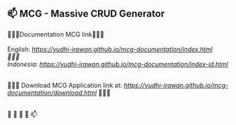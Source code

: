 <h2>📫 MCG - Massive CRUD Generator</h2>


 
 💞️💞️💞️<span class="font-weight-bold">Documentation MCG link</span>💞️💞️💞️
<br>
<br><span class="font-weight-bold">English: </span>
<i>	
<a href="https://yudhi-irawan.github.io/mcg-documentation/index.html">https://yudhi-irawan.github.io/mcg-documentation/index.html</a>
<br>🌱🌱🌱<br>
<span class="font-weight-bold">Indonesia: </span>
<a href="https://yudhi-irawan.github.io/mcg-documentation/index-id.html">https://yudhi-irawan.github.io/mcg-documentation/index-id.html</a>
</i>
<br><br>

💞️💞️💞️ <span class="font-weight-bold">Download</span> MCG Application link at:
<i>	
<a href="https://yudhi-irawan.github.io/mcg-documentation/download.html">https://yudhi-irawan.github.io/mcg-documentation/download.html</a>
</i>💞️💞️💞️
<br><br>

 👋 👀 🌱 💞️ 📫 
